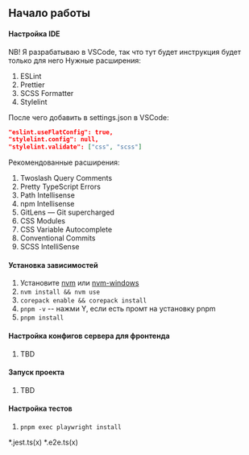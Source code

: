 ## Начало работы

#### Настройка IDE
NB! Я разрабатываю в VSCode, так что тут будет инструкция будет только для него
Нужные расширения:
1. ESLint
2. Prettier
3. SCSS Formatter
4. Stylelint

После чего добавить в settings.json в VSCode:

```json
"eslint.useFlatConfig": true,
"stylelint.config": null,
"stylelint.validate": ["css", "scss"]
```

Рекомендованные расширения:
1. Twoslash Query Comments
2. Pretty TypeScript Errors
3. Path Intellisense
4. npm Intellisense
5. GitLens — Git supercharged
6. CSS Modules
7. CSS Variable Autocomplete
8. Conventional Commits
9. SCSS IntelliSense

#### Установка зависимостей
1. Установите [nvm](https://github.com/nvm-sh/nvm) или [nvm-windows](https://github.com/coreybutler/nvm-windows)
2. `nvm install && nvm use`
3. `corepack enable && corepack install`
4. `pnpm -v` -- нажми Y, если есть промт на установку pnpm
5. `pnpm install`

#### Настройка конфигов сервера для фронтенда
1. TBD

#### Запуск проекта
1. TBD

#### Настройка тестов
1. `pnpm exec playwright install`

*.jest.ts(x)
*.e2e.ts(x)